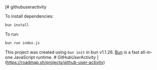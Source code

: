 [# githubuseractivity

To install dependencies:

```bash
bun install
```

To run:

```bash
bun run index.js
```

This project was created using `bun init` in bun v1.1.26. [Bun](https://bun.sh) is a fast all-in-one JavaScript runtime.
#   G i t H u b _ U s e r _ A c t i v i t y 
 
 ](https://roadmap.sh/projects/github-user-activity)
